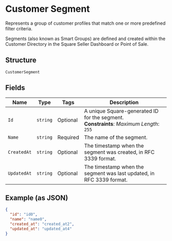 
# Customer Segment

Represents a group of customer profiles that match one or more predefined filter criteria.

Segments (also known as Smart Groups) are defined and created within the Customer Directory in the
Square Seller Dashboard or Point of Sale.

## Structure

`CustomerSegment`

## Fields

| Name | Type | Tags | Description |
|  --- | --- | --- | --- |
| `Id` | `string` | Optional | A unique Square-generated ID for the segment.<br>**Constraints**: *Maximum Length*: `255` |
| `Name` | `string` | Required | The name of the segment. |
| `CreatedAt` | `string` | Optional | The timestamp when the segment was created, in RFC 3339 format. |
| `UpdatedAt` | `string` | Optional | The timestamp when the segment was last updated, in RFC 3339 format. |

## Example (as JSON)

```json
{
  "id": "id0",
  "name": "name0",
  "created_at": "created_at2",
  "updated_at": "updated_at4"
}
```

